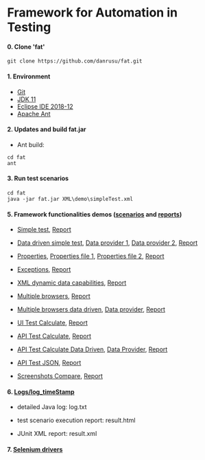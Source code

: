# Framework for Automation in Testing


#### 0. Clone 'fat'
```
git clone https://github.com/danrusu/fat.git
```


#### 1. Environment
 - [Git](https://git-scm.com/downloads)
 - [JDK 11](https://www.oracle.com/technetwork/java/javase/downloads/index.html)
 - [Eclipse IDE 2018-12](https://www.eclipse.org/eclipseide/2018-12/)
 - [Apache Ant](https://ant.apache.org/bindownload.cgi)
 

#### 2. Updates and build fat.jar

- Ant build:

```
cd fat
ant
```


#### 3. Run test scenarios

```
cd fat
java -jar fat.jar XML\demo\simpleTest.xml
```


#### 5. Framework functionalities demos ([scenarios](XML/demo) and [reports](logs))
 
 - [Simple test](XML/demo/simpleTest.xml), 
 [Report](logs/log_demo_simpleTest)
 
 
 - [Data driven simple test](XML/demo/simpleDataProvider.xml),
 [Data provider 1](resources/dataProviders/demo/mockUsers.txt), 
 [Data provider 2](resources/dataProviders/demo/mockFamilyUsers.txt), 
 [Report](logs/log_demo_simpleDataProvider)


 - [Properties](XML/demo/properties.xml),
 [Properties file 1](resources/properties/demo/test.properties), 
 [Properties file 2](resources/properties/demo/dynamic.properties), 
 [Report](logs/log_demo_properties) 
 
 
 - [Exceptions](XML/demo/exceptions.xml), 
 [Report](logs/log_demo_exceptions)
 
 
 - [XML dynamic data capabilities](XML/demo/XmlDynamicData.xml), 
 [Report](logs/log_demo_XmlDynamicData)
 
 
  - [Multiple browsers](XML/demo/browsers.xml), 
 [Report](logs/log_demo_browsers)
 
 
 - [Multiple browsers data driven](XML/demo/browsersDD.xml),
 [Data provider](resources/dataProviders/demo/browsers),
 [Report](logs/log_demo_browsersDD)
 
 
 - [UI Test Calculate](XML/danrusu/uiTestCalculate.xml),
 [Report](logs/log_danrusu_uiTestCalculate)
 
 
  - [API Test Calculate](XML/danrusu/apiTestCalculate.xml),
 [Report](logs/log_danrusu_apiTestCalculate)


  - [API Test Calculate Data Driven](XML/danrusu/apiTestCalculateDD.xml),
 [Data Provider](resources/dataProviders/danrusu/calculate.txt), 
 [Report](logs/log_danrusu_apiTestCalculateDD)

 
  - [API Test JSON](XML/danrusu/apiTestLotto.xml),
 [Report](logs/log_danrusu_apiTestLotto)
 
  
 - [Screenshots Compare](XML/demo/screenshotsCompare.xml), 
 [Report](logs/log_demo_screenshotsCompare)
 

#### 6. [Logs/log_timeStamp](logs)

 - detailed Java log: log.txt
 
 - test scenario execution report: result.html
 
 - JUnit XML report: result.xml


#### 7. [Selenium drivers](http://www.webdriverjs.com/webdriverjs/)

